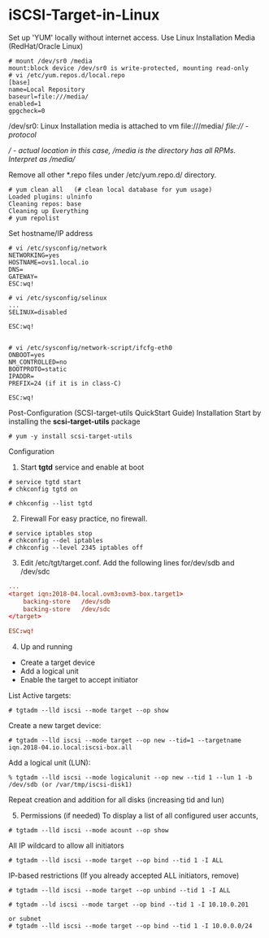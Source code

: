 # iSCSI-Target-in-Linux

Set up 'YUM' locally without internet access. Use Linux Installation Media (RedHat/Oracle Linux)
```YUM Setup
# mount /dev/sr0 /media
mount:block device /dev/sr0 is write-protected, mounting read-only
# vi /etc/yum.repos.d/local.repo
[base]
name=Local Repository
baseurl=file:///media/
enabled=1
gpgcheck=0
```
/dev/sr0: Linux Installation media is attached to vm
file:///media/
*file:// - protocol*

*/ - actual location in this case, /media is the directory has all RPMs. Interpret as /media/*

Remove all other \*.repo files under /etc/yum.repo.d/ directory.
```
# yum clean all   (# clean local database for yum usage)
Loaded plugins: ulninfo
Cleaning repos: base
Cleaning up Everything
# yum repolist
```

Set hostname/IP address
```
# vi /etc/sysconfig/network
NETWORKING=yes
HOSTNAME=ovs1.local.io
DNS=
GATEWAY=
ESC:wq!

# vi /etc/sysconfig/selinux
...
SELINUX=disabled

ESC:wq!


# vi /etc/sysconfig/network-script/ifcfg-eth0
ONBOOT=yes
NM_CONTROLLED=no
BOOTPROTO=static
IPADDR=
PREFIX=24 (if it is in class-C)

ESC:wq!
```

Post-Configuration (SCSI-target-utils QuickStart Guide)
Installation
Start by installing the __scsi-target-utils__ package
```
# yum -y install scsi-target-utils
```
Configuration

1. Start __tgtd__ service and enable at boot
```Start tgtd
# service tgtd start
# chkconfig tgtd on

# chkconfig --list tgtd
```

2. Firewall
For easy practice, no firewall.
```Firewall
# service iptables stop
# chkconfig --del iptables
# chkconfig --level 2345 iptables off
```
3. Edit /etc/tgt/target.conf. Add the following lines for/dev/sdb and /dev/sdc
```/etc/tgt/targets.conf
...
<target iqn:2018-04.local.ovm3:ovm3-box.target1>
	backing-store	/dev/sdb
	backing-store	/dev/sdc
</target>

ESC:wq!
```



4. Up and running
* Create a target device
* Add a logical unit
* Enable the target to accept initiator

List Active targets:
```
# tgtadm --lld iscsi --mode target --op show
```

Create a new target device:
```
# tgtadm --lld iscsi --mode target --op new --tid=1 --targetname iqn.2018-04.io.local:iscsi-box.all
```

Add a logical unit (LUN):
```
% tgtadm --lld iscsi --mode logicalunit --op new --tid 1 --lun 1 -b /dev/sdb (or /var/tmp/iscsi-disk1)
```
Repeat creation and addition for all disks (increasing tid and lun)

5. Permissions (if needed)
To display a list of all configured user accunts,
```
# tgtadm --lld iscsi --mode acount --op show
```

All IP wildcard to allow all initiators
```
# tgtadm --lld iscsi --mode target --op bind --tid 1 -I ALL
```

IP-based restrictions (If you already accepted ALL initiators, remove)
```
# tgtadm --lld iscsi --mode target --op unbind --tid 1 -I ALL

# tgtadm --ld iscsi --mode target --op bind --tid 1 -I 10.10.0.201

or subnet
# tgtadm --lld iscsi --mode target --op bind --tid 1 -I 10.0.0.0/24
```




